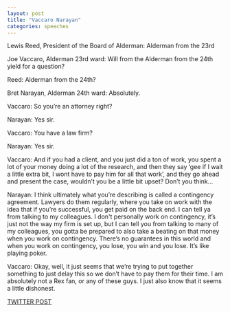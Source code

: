 ```yaml
---
layout: post
title: "Vaccaro Narayan"
categories: speeches
---
```


Lewis Reed, President of the Board of Alderman: Alderman from the 23rd

Joe Vaccaro, Alderman 23rd ward: Will from the Alderman from the 24th yield for a question?

Reed: Alderman from the 24th?

Bret Narayan, Alderman 24th ward: Absolutely.

Vaccaro: So you’re an attorney right? 

Narayan: Yes sir.

Vaccaro: You have a law firm?

Narayan: Yes sir.

Vaccaro: And if you had a client, and you just did a ton of work, you spent a lot of your money doing a lot of the research, and then they say ‘gee if I wait a little extra bit, I wont have to pay him for all that work’, and they go ahead and present the case, wouldn’t you be a little bit upset? Don’t you think...

Narayan: I think ultimately what you’re describing is called a contingency agreement. Lawyers do them regularly, where you take on work with the idea that if you’re successful, you get paid on the back end. I can tell ya from talking to my colleagues. I don't personally work on contingency, it’s just not the way my firm is set up, but I can tell you from talking to many of my colleagues, you gotta be prepared to also take a beating on that money when you work on contingency. There’s no guarantees in this world and when you work on contingency, you lose, you win and you lose. It’s like playing poker.

Vaccaro: Okay, well, it just seems that we’re trying to put together something to just delay this so we don’t have to pay them for their time. I am absolutely not a Rex fan, or any of these guys. I just also know that it seems a little dishonest.



[TWITTER POST](https://twitter.com/StlPoliticClips/status/1387567042958610432?s=20)




